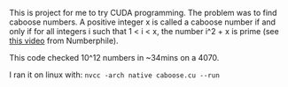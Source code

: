  This is project for me to try CUDA programming. The problem was to find caboose numbers.
 A positive integer x is called a caboose number if and only if for all integers i such that 1 < i < x, the number i^2 + x is prime
 (see [this video](https://www.youtube.com/watch?v=gM5uNcgn2NQ) from Numberphile).

 This code checked 10^12 numbers in ~34mins on a 4070.

 I ran it on linux with:
 ```nvcc -arch native caboose.cu --run```
